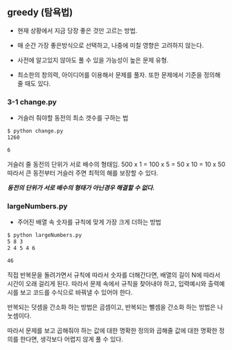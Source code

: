 ## greedy (탐욕법)

- 현재 상황에서 지금 당장 좋은 것만 고르는 방법.

- 매 순간 가장 좋은방식으로 선택하고, 나중에 미칠 영향은 고려하지 않는다.

- 사전에 알고있지 않아도 풀 수 있을 가능성이 높은 문제 유형.

- 최소한의 창의력, 아이디어를 이용해서 문제를 풀자. 또한 문제에서 기준을 정의해 줄 때도 있다.


### 3-1 change.py

- 거슬러 줘야할 동전의 최소 갯수를 구하는 법
```bash
$ python change.py
1260

6
```

거슬러 줄 동전의 단위가 서로 배수의 형태임.
500 x 1 = 100 x 5 = 50 x 10 = 10 x 50
따라서 큰 동전부터 거슬러 주면 최적의 해를 보장할 수 있다.

***동전의 단위가 서로 배수의 형태가 아닌경우 해결할 수 없다.***

### largeNumbers.py

- 주어진 배열 속 숫자를 규칙에 맞게 가장 크게 더하는 방법
```bash
$ python largeNumbers.py
5 8 3
2 4 5 4 6

46
```

직접 반복문을 돌려가면서 규칙에 따라서 숫자를 더해간다면,
배열의 길이 N에 따라서 시간이 오래 걸리게 된다.
따라서 문제 속에서 규칙을 찾아내야 하고, 
입력예시와 출력예시를 보고 코드를 수식으로 바꿔낼 수 있어야 한다.

반복되는 덧셈을 간소화 하는 방법은 곱셈이고,
반복되는 뺄셈을 간소화 하는 방법은 나눗셈이다.

따라서 문제를 보고 곱해줘야 하는 값에 대한 명확한 정의와
곱해줄 값에 대한 명확한 정의를 한다면, 생각보다 어렵지 않게 풀 수 있다.


